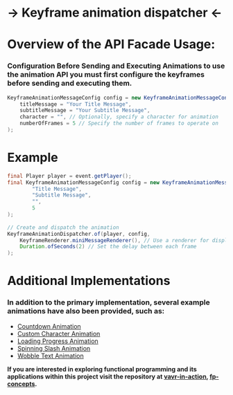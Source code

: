 # -> Keyframe animation dispatcher <-


# Overview of the API Facade Usage:
### Configuration Before Sending and Executing Animations to use the animation API you must first configure the keyframes before sending and executing them.

```java
KeyframeAnimationMessageConfig config = new KeyframeAnimationMessageConfig(
    titleMessage = "Your Title Message",
    subtitleMessage = "Your Subtitle Message",
    character = "", // Optionally, specify a character for animation
    numberOfFrames = 5 // Specify the number of frames to operate on
);
```

# Example
```java
final Player player = event.getPlayer();
final KeyframeAnimationMessageConfig config = new KeyframeAnimationMessageConfig(
        "Title Message", 
        "Subtitle Message", 
        "", 
        5
);
	
// Create and dispatch the animation
KeyframeAnimationDispatcher.of(player, config, 
    KeyframeRenderer.miniMessageRenderer(), // Use a renderer for displaying the animation
    Duration.ofSeconds(2) // Set the delay between each frame
);
```

# Additional Implementations
### In addition to the primary implementation, several example animations have also been provided, such as:

- [Countdown Animation]()
- [Custom Character Animation]()
- [Loading Progress Animation]()
- [Spinning Slash Animation]()
- [Wobble Text Animation]()

**If you are interested in exploring functional programming and its applications within this project visit the repository at [vavr-in-action](github.com/noyzys/bukkit-vavr-in-action), [fp-concepts](github.com/noyzys/fp-concepts).**
